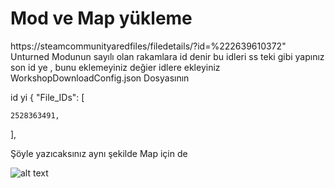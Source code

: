 # Mod ve Map yükleme

https://steamcommunityaredfiles/filedetails/?id=%222639610372"
Unturned Modunun sayılı olan rakamlara id denir bu idleri ss teki gibi yapınız son id ye , bunu eklemeyiniz değier idlere ekleyiniz
WorkshopDownloadConfig.json Dosyasının 

id yi
  {
  "File_IDs": [

    2528363491,

  ],

Şöyle yazıcaksınız  aynı şekilde Map için de


![alt text](https://i.hizliresim.com/c19y6bx.png)
